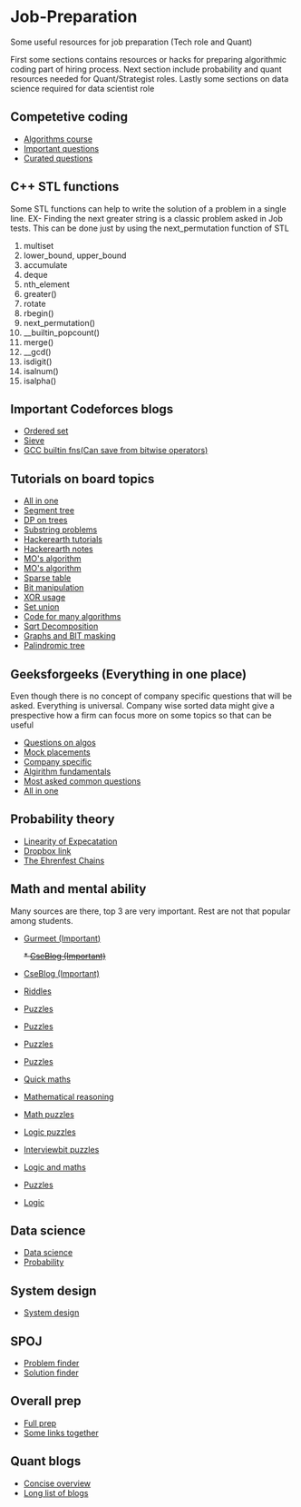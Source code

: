 # Job-Preparation
Some useful resources for job preparation (Tech role and Quant)

First some sections contains resources or hacks for preparing algorithmic coding part of hiring process. Next section include probability and quant resources needed for Quant/Strategist roles. Lastly some sections on data science required for data scientist role 


## Competetive coding
* [Algorithms course](http://www3.cs.stonybrook.edu/~skiena/373/)
* [Important questions](https://www.quora.com/What-is-a-list-of-data-structures-that-a-competitive-programmer-must-know/answer/Sameer-Gulati-3)
* [Curated questions](https://jeremyaguilon.me/blog/ranking_interview_questions_by_cram_score)


## C++ STL functions

Some STL functions can help to write the solution of a problem in a single line. EX- Finding the next greater string is a classic problem asked in Job tests. This can be done just by using the next_permutation function of STL

1) multiset
2) lower_bound, upper_bound
3) accumulate
4) deque
5) nth_element
6) greater<int>()
7) rotate
8) rbegin()
9) next_permutation()
10) __builtin_popcount()
11) merge()
12) __gcd()
13) isdigit()
14) isalnum()
15) isalpha()

## Important Codeforces blogs
* [Ordered set](https://codeforces.com/blog/entry/11080)
* [Sieve](https://codeforces.com/blog/entry/7262)
* [GCC builtin fns(Can save from bitwise operators)](https://codeforces.com/blog/entry/72437)

## Tutorials on board topics

* [All in one](https://cp-algorithms.com/)
* [Segment tree](https://codeforces.com/blog/entry/15890)
* [DP on trees](https://codeforces.com/blog/entry/20935)
* [Substring problems](https://leetcode.com/problems/minimum-window-substring/discuss/26808/Here-is-a-10-line-template-that-can-solve-most-'substring'-problems)
* [Hackerearth tutorials](https://www.hackerearth.com/practice/algorithms/searching/linear-search/tutorial/)
* [Hackerearth notes](https://www.hackerearth.com/practice/notes/trending/)
* [MO's algorithm](https://www.hackerearth.com/practice/notes/mos-algorithm/)
* [MO's algorithm](https://blog.anudeep2011.com/mos-algorithm/)
* [Sparse table](https://www.hackerearth.com/practice/notes/sparse-table/)
* [Bit manipulation](https://www.hackerearth.com/practice/notes/bit-manipulation/)
* [XOR usage](https://www.hackerrank.com/challenges/xor-key/topics)
* [Set union](https://www.hackerearth.com/practice/notes/disjoint-set-union-union-find/)
* [Code for many algorithms](https://github.com/mission-peace/interview)
* [Sqrt Decomposition](https://cp-algorithms.com/data_structures/sqrt_decomposition.html#toc-tgt-7)
* [Graphs and BIT masking](https://codeforces.com/blog/entry/337)
* [Palindromic tree](http://adilet.org/blog/palindromic-tree/)

## Geeksforgeeks (Everything in one place)

Even though there is no concept of company specific questions that will be asked. Everything is universal. Company wise sorted data might give a prespective how a firm can focus more on some topics so that can be useful

* [Questions on algos](https://www.geeksforgeeks.org/must-do-coding-questions-for-companies-like-amazon-microsoft-adobe/)
* [Mock placements](https://practice.geeksforgeeks.org/courses/SudoPlacement/)
* [Company specific](https://www.geeksforgeeks.org/company-preparation/)
* [Algirithm fundamentals](https://www.geeksforgeeks.org/fundamentals-of-algorithms/)
* [Most asked common questions](https://www.geeksforgeeks.org/interview-preparation-for-software-developer/)
* [All in one](https://www.geeksforgeeks.org/practice-for-cracking-any-coding-interview/)


## Probability theory

* [Linearity of Expecatation](https://brilliant.org/wiki/linearity-of-expectation/)
* [Dropbox link](https://www.dropbox.com/sh/fgoe7o5w1uxcklc/AADEGVgARVOz1475wzXAotC7a?dl=0)
* [The Ehrenfest Chains](http://www.randomservices.org/random/markov/Ehrenfest.html#inv1)


## Math and mental ability

Many sources are there, top 3 are very important. Rest are not that popular among students. 

* [Gurmeet (Important)](https://gurmeet.net/puzzles/)
 
  ~~* [CseBlog (Important)](http://www.cseblog.com/?m=1)~~
* [CseBlog (Important)](https://pratikpoddarcse.blogspot.com/)
* [Riddles](http://puzzles.nigelcoldwell.co.uk/)
* [Puzzles](https://gmatclub.com/forum/combination-and-probability-references-if-you-have-56486.html)
* [Puzzles](https://gmatclub.com/forum/advanced-search/?search_id=tag&tag_id=54)
* [Puzzles](https://gmatclub.com/forum/advanced-search/?search_id=tag&tag_id=33)
* [Puzzles](https://alokgoyal1971.com/)
* [Quick maths](https://rankyourbrain.com/mental-math/)
* [Mathematical reasoning](https://www.jobtestprep.com/mathematical-reasoning-test-practice?idev_username=Wallstreet)
* [Math puzzles](http://www.qbyte.org/puzzles/p003s.html)
* [Logic puzzles](http://puzzles.nigelcoldwell.co.uk/twelve.htm)
* [Interviewbit puzzles](https://www.interviewbit.com/puzzles/)
* [Logic and maths](https://www.mathsisfun.com/puzzles/logic-puzzles-index.html)
* [Puzzles](http://www.crazyforcode.com/logical-puzzle/)
* [Logic](http://www.folj.com/puzzles/)


## Data science

* [Data science](https://www.analyticsvidhya.com/blog/tag/multiple-choice-question-machine-learning/)
* [Probability](https://www.analyticsvidhya.com/blog/2017/04/40-questions-on-probability-for-all-aspiring-data-scientists/)


## System design

* [System design](https://github.com/donnemartin/system-design-primer)


## SPOJ

* [Problem finder](http://problemclassifier.appspot.com/)
* [Solution finder](http://spojtoolkit.com/)

## Overall prep

* [Full prep](https://yangshun.github.io/tech-interview-handbook/coding-signals)
* [Some links together](https://onedrive.live.com/view.aspx?resid=408513754672F185!2007&ithint=file%2cdocx&authkey=!ADYlYgbrO_fCXb4)

## Quant blogs

* [Concise overview](https://www.streetofwalls.com/finance-training-courses/quantitative-hedge-fund-training/important-quant-math-topics/)
* [Long list of blogs](https://qr.ae/pvgurX)
